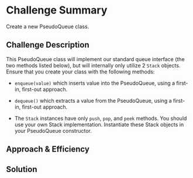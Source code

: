 # Challenge Summary
Create a new PseudoQueue class.

## Challenge Description
This PseudoQueue class will implement our standard queue interface (the two methods listed below), but will internally only utilize 2 `Stack` objects. Ensure that you create your class with the following methods:

- `enqueue(value)` which inserts value into the PseudoQueue, using a first-in, first-out approach.

- `dequeue()` which extracts a value from the PseudoQueue, using a first-in, first-out approach.

- The `Stack` instances have only `push`, `pop`, and `peek` methods. You should use your own Stack implementation. Instantiate these Stack objects in your PseudoQueue constructor.

## Approach & Efficiency
<!-- What approach did you take? Why? What is the Big O space/time for this approach? -->

## Solution
<!-- Embedded whiteboard image -->